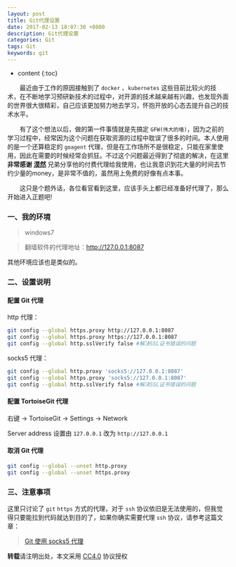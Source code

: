 ```yaml
---
layout: post
title: Git代理设置
date: 2017-02-13 18:07:30 +0800
description: Git代理设置 
categories: Git
tags: Git
keywords: git
---
```


* content
{:toc}

&emsp;&emsp;最近由于工作的原因接触到了 `docker` 、`kubernetes` 这些目前比较火的技术，在不断地学习预研新技术的过程中，对开源的技术越来越有兴趣，也发现外面的世界很大很精彩，自己应该更加努力地去学习，怀抱开放的心态去提升自己的技术水平。

&emsp;&emsp;有了这个想法以后，做的第一件事情就是先搞定 `GFW(伟大的墙)`，因为之前的学习过程中，经常因为这个问题在获取资源的过程中耽误了很多的时间。本人使用的是一个还算稳定的 `goagent` 代理，但是在工作场所不是很稳定，只能在家里使用，因此在需要的时候经常会抓狂。不过这个问题最近得到了彻底的解决，在这里 **非常感谢** **[漠然](https://mritd.me/)** 兄弟分享他的付费代理给我使用，也让我意识到花大量的时间去节约少量的money，是非常不值的，虽然用上免费的好像有点本事。

&emsp;&emsp;这只是个题外话，各位看官看到这里，应该手头上都已经准备好代理了，那么开始进入正题吧!




### 一、我的环境
> windows7

> 翻墙软件的代理地址：http://127.0.0.1:8087

其他环境应该也是类似的。

### 二、设置说明

#### 配置 Git 代理

http 代理：

``` sh
git config --global https.proxy http://127.0.0.1:8087
git config --global https.proxy https://127.0.0.1:8087
git config --global http.sslVerify false #解决SSL证书错误的问题
```

socks5 代理：

``` sh
git config --global http.proxy 'socks5://127.0.0.1:8087'
git config --global https.proxy 'socks5://127.0.0.1:8087'
git config --global http.sslVerify false #解决SSL证书错误的问题
```

#### 配置 TortoiseGit 代理

右键 -> TortoiseGit -> Settings -> Network

Server address 设置由 `127.0.0.1` 改为 `http://127.0.0.1`

#### 取消 Git 代理

``` sh
git config --global --unset http.proxy
git config --global --unset https.proxy
```

### 三、注意事项

这里只讨论了 `git` `https` 方式的代理，对于 `ssh` 协议依旧是无法使用的，但我觉得只要能拉到代码就达到目的了，如果你确实需要代理 `ssh` 协议，请参考这篇文章：

> [Git 使用 socks5 代理](https://mritd.me/2017/01/12/git-uses-the-socks5-proxy/)

**转载**请注明出处，本文采用 [CC4.0](http://creativecommons.org/licenses/by-nc-nd/4.0/) 协议授权
